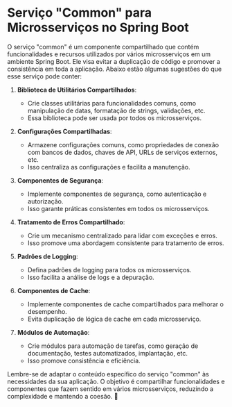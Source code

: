 # Serviço "Common" para Microsserviços no Spring Boot

O serviço "common" é um componente compartilhado que contém funcionalidades e recursos utilizados por vários microsserviços em um ambiente Spring Boot. Ele visa evitar a duplicação de código e promover a consistência em toda a aplicação. Abaixo estão algumas sugestões do que esse serviço pode conter:

1. **Biblioteca de Utilitários Compartilhados**:
    - Crie classes utilitárias para funcionalidades comuns, como manipulação de datas, formatação de strings, validações, etc.
    - Essa biblioteca pode ser usada por todos os microsserviços.

2. **Configurações Compartilhadas**:
    - Armazene configurações comuns, como propriedades de conexão com bancos de dados, chaves de API, URLs de serviços externos, etc.
    - Isso centraliza as configurações e facilita a manutenção.

3. **Componentes de Segurança**:
    - Implemente componentes de segurança, como autenticação e autorização.
    - Isso garante práticas consistentes em todos os microsserviços.

4. **Tratamento de Erros Compartilhado**:
    - Crie um mecanismo centralizado para lidar com exceções e erros.
    - Isso promove uma abordagem consistente para tratamento de erros.

5. **Padrões de Logging**:
    - Defina padrões de logging para todos os microsserviços.
    - Isso facilita a análise de logs e a depuração.

6. **Componentes de Cache**:
    - Implemente componentes de cache compartilhados para melhorar o desempenho.
    - Evita duplicação de lógica de cache em cada microsserviço.

7. **Módulos de Automação**:
    - Crie módulos para automação de tarefas, como geração de documentação, testes automatizados, implantação, etc.
    - Isso promove consistência e eficiência.

Lembre-se de adaptar o conteúdo específico do serviço "common" às necessidades da sua aplicação. O objetivo é compartilhar funcionalidades e componentes que fazem sentido em vários microsserviços, reduzindo a complexidade e mantendo a coesão. 🚀
